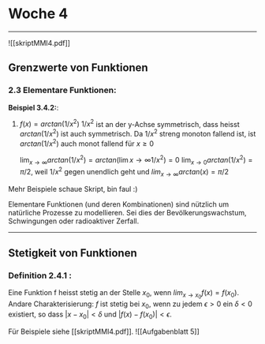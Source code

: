 # Woche 4
----
![[skriptMMI4.pdf]]

## Grenzwerte von Funktionen
### 2.3 Elementare Funktionen:
**Beispiel 3.4.2:**:
1) $f(x) = arctan(1/x^2)$
	$1/x^2$ ist an der y-Achse symmetrisch, dass heisst $arctan(1/x^2)$ ist auch symmetrisch.
	Da $1/x^2$ streng monoton fallend ist, ist $arctan(1/x^2)$ auch monot fallend für $x ≥ 0$
	
	$\lim_{x\to\infty} arctan(1/x^2) = arctan(\lim{x\to \infty} 1/x^2) = 0$
	$\lim_{x\to 0} arctan(1/x^2) = \pi/2$, weil $1/x^2$ gegen unendlich geht und $lim_{x\to\infty} arctan(x) = \pi/2$

Mehr Beispiele schaue Skript, bin faul :) 

Elementare Funktionen (und deren Kombinationen) sind nützlich um natürliche Prozesse zu modellieren. Sei dies der Bevölkerungswachstum, Schwingungen oder radioaktiver Zerfall.

---
## Stetigkeit von Funktionen
### Definition 2.4.1 :
Eine Funktion f heisst stetig an der Stelle $x_0$, wenn $lim_{x\to x_0} f(x) = f(x_0)$.
Andare Charakterisierung:
$f$ ist stetig bei $x_0$, wenn zu jedem $\epsilon >0$ ein $\delta <0$ existiert, so dass $|x-x_0| < \delta$ und $|f(x) - f(x_0)| < \epsilon$.

Für Beispiele siehe [[skriptMMI4.pdf]].
![[Aufgabenblatt 5]]